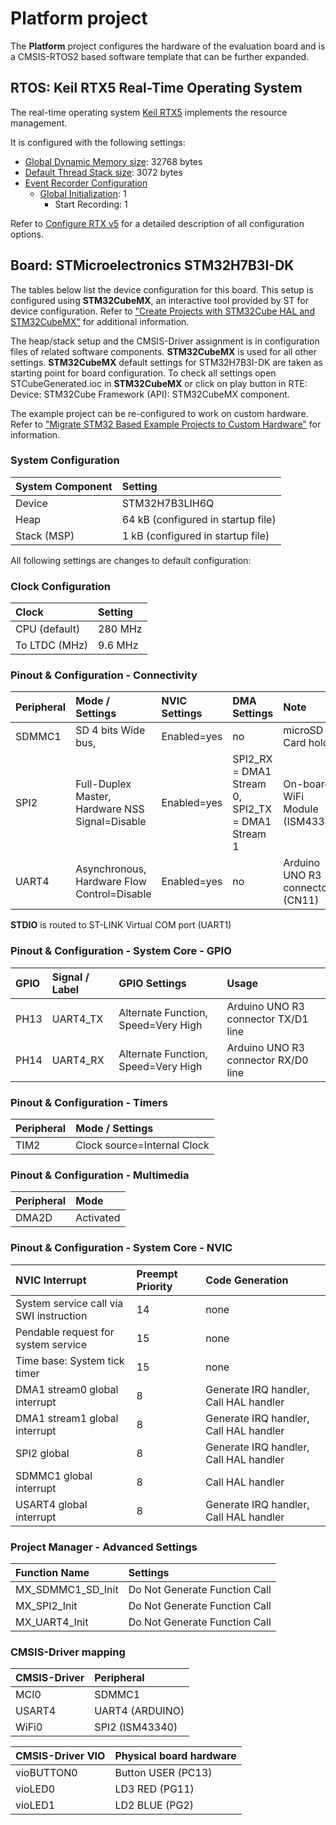 Platform project
================

The **Platform** project configures the hardware of the evaluation board
and is a CMSIS-RTOS2 based software template that can be further expanded.

RTOS: Keil RTX5 Real-Time Operating System
------------------------------------------

The real-time operating system [Keil RTX5](https://arm-software.github.io/CMSIS_5/RTOS2/html/rtx5_impl.html) implements the resource management. 

It is configured with the following settings:

- [Global Dynamic Memory size](https://arm-software.github.io/CMSIS_5/RTOS2/html/config_rtx5.html#systemConfig): 32768 bytes
- [Default Thread Stack size](https://arm-software.github.io/CMSIS_5/RTOS2/html/config_rtx5.html#threadConfig): 3072 bytes
- [Event Recorder Configuration](https://arm-software.github.io/CMSIS_5/RTOS2/html/config_rtx5.html#evtrecConfig)
  - [Global Initialization](https://arm-software.github.io/CMSIS_5/RTOS2/html/config_rtx5.html#evtrecConfigGlobIni): 1
    - Start Recording: 1

Refer to [Configure RTX v5](https://arm-software.github.io/CMSIS_5/RTOS2/html/config_rtx5.html) for a detailed description of all configuration options.

Board: STMicroelectronics STM32H7B3I-DK
---------------------------------------

The tables below list the device configuration for this board. This setup is configured using **STM32CubeMX**, 
an interactive tool provided by ST for device configuration. Refer to ["Create Projects with STM32Cube HAL and STM32CubeMX"](https://www.keil.com/pack/doc/STM32Cube) for additional information.

The heap/stack setup and the CMSIS-Driver assignment is in configuration files of related software components.
**STM32CubeMX** is used for all other settings.
**STM32CubeMX** default settings for STM32H7B3I-DK are taken as starting point for board configuration.
To check all settings open STCubeGenerated.ioc in **STM32CubeMX** or click on play button in RTE: Device: STM32Cube Framework (API): STM32CubeMX component.

The example project can be re-configured to work on custom hardware. Refer to ["Migrate STM32 Based Example Projects to Custom Hardware"](https://github.com/MDK-Packs/Documentation/tree/master/Porting_to_Custom_Hardware) for information. 

### System Configuration

| System Component        | Setting
|:------------------------|:----------------------------------------
| Device                  | STM32H7B3LIH6Q
| Heap                    | 64 kB (configured in startup file)
| Stack (MSP)             | 1 kB (configured in startup file)

All following settings are changes to default configuration:

### Clock Configuration

| Clock                   | Setting
|:------------------------|:----------------------------------------
| CPU (default)           | 280 MHz
| To LTDC (MHz)           | 9.6 MHz

### Pinout & Configuration - Connectivity

| Peripheral   | Mode / Settings                                 | NVIC Settings | DMA Settings                                     | Note
|:-------------|:------------------------------------------------|:--------------|:-------------------------------------------------|:-------------------------------
| SDMMC1       | SD 4 bits Wide bus,                             | Enabled=yes   | no                                               | microSD Card holder
| SPI2         | Full-Duplex Master, Hardware NSS Signal=Disable | Enabled=yes   | SPI2_RX = DMA1 Stream 0, SPI2_TX = DMA1 Stream 1 | On-board WiFi Module (ISM43340)
| UART4        | Asynchronous, Hardware Flow Control=Disable     | Enabled=yes   | no                                               | Arduino UNO R3 connector (CN11)

**STDIO** is routed to ST-LINK Virtual COM port (UART1)

### Pinout & Configuration - System Core - GPIO

| GPIO        | Signal / Label | GPIO Settings                       | Usage
|:------------|:---------------|:------------------------------------|:-----------------------------------
| PH13        | UART4_TX       | Alternate Function, Speed=Very High | Arduino UNO R3 connector TX/D1 line
| PH14        | UART4_RX       | Alternate Function, Speed=Very High | Arduino UNO R3 connector RX/D0 line

### Pinout & Configuration - Timers

| Peripheral   | Mode / Settings
|:-------------|:---------------------------
| TIM2         | Clock source=Internal Clock  

### Pinout & Configuration - Multimedia

| Peripheral   | Mode
|:-------------|:---------
| DMA2D        | Activated

### Pinout & Configuration - System Core - NVIC

| NVIC Interrupt                          | Preempt Priority | Code Generation
|:----------------------------------------|:-----------------|:--------------------------------------
| System service call via SWI instruction | 14               | none
| Pendable request for system service     | 15               | none
| Time base: System tick timer            | 15               | none
| DMA1 stream0 global interrupt           | 8                | Generate IRQ handler, Call HAL handler
| DMA1 stream1 global interrupt           | 8                | Generate IRQ handler, Call HAL handler
| SPI2 global                             | 8                | Generate IRQ handler, Call HAL handler
| SDMMC1 global interrupt                 | 8                | Call HAL handler
| USART4 global interrupt                 | 8                | Generate IRQ handler, Call HAL handler

### Project Manager - Advanced Settings

| Function Name     | Settings
|:------------------|:-----------------------------
| MX_SDMMC1_SD_Init | Do Not Generate Function Call
| MX_SPI2_Init      | Do Not Generate Function Call
| MX_UART4_Init     | Do Not Generate Function Call

### CMSIS-Driver mapping

| CMSIS-Driver | Peripheral
|:-------------|:---------------
| MCI0         | SDMMC1
| USART4       | UART4 (ARDUINO)
| WiFi0        | SPI2 (ISM43340)

| CMSIS-Driver VIO  | Physical board hardware
|:------------------|:-------------------------------
| vioBUTTON0        | Button USER (PC13)
| vioLED0           | LD3 RED (PG11)
| vioLED1           | LD2 BLUE (PG2)
